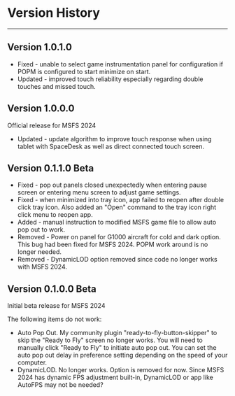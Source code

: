 # Version History
<hr/>

## Version 1.0.1.0
* Fixed - unable to select game instrumentation panel for configuration if POPM is configured to start minimize on start.
* Updated - improved touch reliability especially regarding double touches and missed touch.

## Version 1.0.0.0
Official release for MSFS 2024

* Updated - update algorithm to improve touch response when using tablet with SpaceDesk as well as direct connected touch screen.

## Version 0.1.1.0 Beta
* Fixed - pop out panels closed unexpectedly when entering pause screen or entering menu screen to adjust game settings.
* Fixed - when minimized into tray icon, app failed to reopen after double click tray icon. Also added an "Open" command to the tray icon right click menu to reopen app.
* Added - manual instruction to modified MSFS game file to allow auto pop out to work.
* Removed - Power on panel for G1000 aircraft for cold and dark option. This bug had been fixed for MSFS 2024. POPM work around is no longer needed.
* Removed - DynamicLOD option removed since code no longer works with MSFS 2024.

## Version 0.1.0.0 Beta
Initial beta release for MSFS 2024

The following items do not work:
* Auto Pop Out. My community plugin "ready-to-fly-button-skipper" to skip the "Ready to Fly" screen no longer works. You will need to manually click "Ready to Fly" to initiate auto pop out. You can set the auto pop out delay in preference setting depending on the speed of your computer.
* DynamicLOD. No longer works. Option is removed for now. Since MSFS 2024 has dynamic FPS adjustment built-in, DynamicLOD or app like AutoFPS may not be needed?